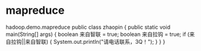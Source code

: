 # mapreduce
hadoop.demo.mapreduce
public class zhaopin {
public static void main(String[] args) {
        boolean 来自智联 = true;
		boolean 来自拉钩 = true;
		if (来自拉钩||来自智联) {
                      System.out.println("请电话联系，3Q！");
                      }
            }
 }
